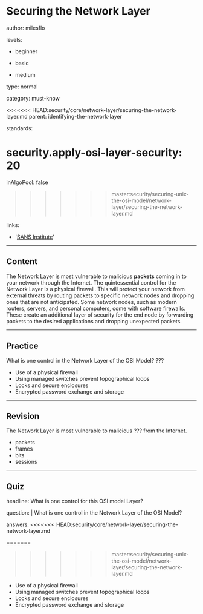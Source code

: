 # Securing the Network Layer
author: milesflo

levels:

  - beginner

  - basic

  - medium

type: normal

category: must-know

<<<<<<< HEAD:security/core/network-layer/securing-the-network-layer.md
parent: identifying-the-network-layer

standards:

  security.apply-osi-layer-security: 20
=======
inAlgoPool: false
>>>>>>> master:security/securing-unix-the-osi-model/network-layer/securing-the-network-layer.md

links:

  - '[SANS Institute](https://www.sans.org/reading-room/whitepapers/protocols/applying-osi-layer-network-model-information-security-1309)'

---
## Content

The Network Layer is most vulnerable to malicious **packets** coming in to your network through the Internet. The quintessential control for the Network Layer is a physical firewall. This will protect your network from external threats by routing packets to specific network nodes and dropping ones that are not anticipated. Some network nodes, such as modern routers, servers, and personal computers, come with software firewalls. These create an additional layer of security for the end node by forwarding packets to the desired applications and dropping unexpected packets.

---
## Practice

What is one control in the Network Layer of the OSI Model?
???

* Use of a physical firewall
* Using managed switches prevent topographical loops
* Locks and secure enclosures
* Encrypted password exchange and storage

---
## Revision

The Network Layer is most vulnerable to malicious ??? from the Internet.

* packets
* frames
* bits
* sessions

---
## Quiz

headline: What is one control for this OSI model Layer?

question: |
  What is one control in the Network Layer of the OSI Model?

answers:
<<<<<<< HEAD:security/core/network-layer/securing-the-network-layer.md

=======
>>>>>>> master:security/securing-unix-the-osi-model/network-layer/securing-the-network-layer.md
  - Use of a physical firewall
  - Using managed switches prevent topographical loops
  - Locks and secure enclosures
  - Encrypted password exchange and storage
